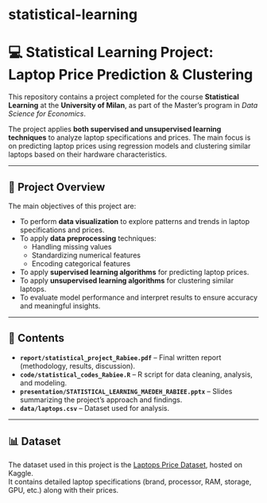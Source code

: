 # statistical-learning
# 💻 Statistical Learning Project: Laptop Price Prediction & Clustering

This repository contains a project completed for the course **Statistical Learning** at the **University of Milan**, as part of the Master’s program in *Data Science for Economics*.  

The project applies **both supervised and unsupervised learning techniques** to analyze laptop specifications and prices. The main focus is on predicting laptop prices using regression models and clustering similar laptops based on their hardware characteristics.  

---

## 🎯 Project Overview

The main objectives of this project are:
- To perform **data visualization** to explore patterns and trends in laptop specifications and prices.  
- To apply **data preprocessing** techniques:
  - Handling missing values  
  - Standardizing numerical features  
  - Encoding categorical features  
- To apply **supervised learning algorithms** for predicting laptop prices.  
- To apply **unsupervised learning algorithms** for clustering similar laptops.  
- To evaluate model performance and interpret results to ensure accuracy and meaningful insights.  

---

## 📂 Contents

- **`report/statistical_project_Rabiee.pdf`** – Final written report (methodology, results, discussion).  
- **`code/statistical_codes_Rabiee.R`** – R script for data cleaning, analysis, and modeling.  
- **`presentation/STATISTICAL_LEARNING_MAEDEH_RABIEE.pptx`** – Slides summarizing the project’s approach and findings.  
- **`data/laptops.csv`** – Dataset used for analysis.  

---

## 📊 Dataset

The dataset used in this project is the [Laptops Price Dataset](https://www.kaggle.com/datasets/juanmerinobermejo/laptops-price-dataset), hosted on Kaggle.  
It contains detailed laptop specifications (brand, processor, RAM, storage, GPU, etc.) along with their prices.  



